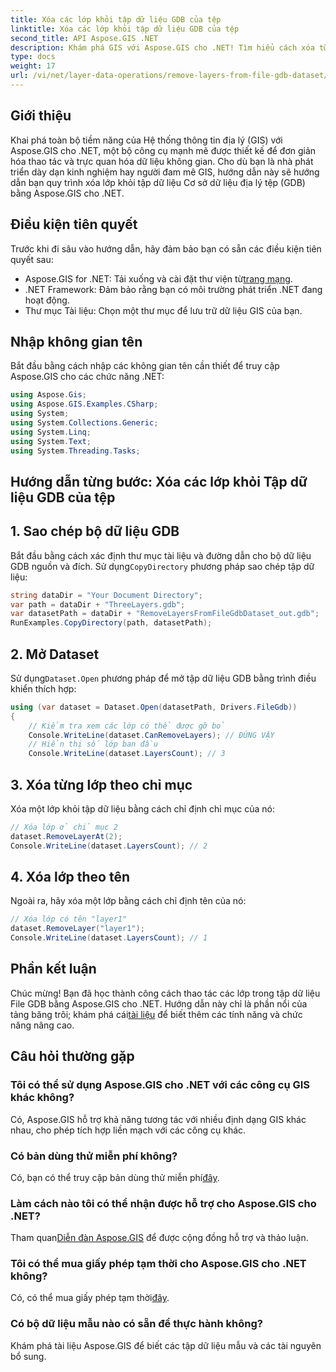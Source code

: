 ```yaml
---
title: Xóa các lớp khỏi tập dữ liệu GDB của tệp
linktitle: Xóa các lớp khỏi tập dữ liệu GDB của tệp
second_title: API Aspose.GIS .NET
description: Khám phá GIS với Aspose.GIS cho .NET! Tìm hiểu cách xóa từng lớp khỏi bộ dữ liệu File GDB. Tải xuống ngay để có trải nghiệm dữ liệu không gian liền mạch.
type: docs
weight: 17
url: /vi/net/layer-data-operations/remove-layers-from-file-gdb-dataset/
---
```

## Giới thiệu
Khai phá toàn bộ tiềm năng của Hệ thống thông tin địa lý (GIS) với Aspose.GIS cho .NET, một bộ công cụ mạnh mẽ được thiết kế để đơn giản hóa thao tác và trực quan hóa dữ liệu không gian. Cho dù bạn là nhà phát triển dày dạn kinh nghiệm hay người đam mê GIS, hướng dẫn này sẽ hướng dẫn bạn quy trình xóa lớp khỏi tập dữ liệu Cơ sở dữ liệu địa lý tệp (GDB) bằng Aspose.GIS cho .NET.
## Điều kiện tiên quyết
Trước khi đi sâu vào hướng dẫn, hãy đảm bảo bạn có sẵn các điều kiện tiên quyết sau:
-  Aspose.GIS for .NET: Tải xuống và cài đặt thư viện từ[trang mạng](https://releases.aspose.com/gis/net/).
- .NET Framework: Đảm bảo rằng bạn có môi trường phát triển .NET đang hoạt động.
- Thư mục Tài liệu: Chọn một thư mục để lưu trữ dữ liệu GIS của bạn.
## Nhập không gian tên
Bắt đầu bằng cách nhập các không gian tên cần thiết để truy cập Aspose.GIS cho các chức năng .NET:
```csharp
using Aspose.Gis;
using Aspose.GIS.Examples.CSharp;
using System;
using System.Collections.Generic;
using System.Linq;
using System.Text;
using System.Threading.Tasks;
```
## Hướng dẫn từng bước: Xóa các lớp khỏi Tập dữ liệu GDB của tệp
## 1. Sao chép bộ dữ liệu GDB
 Bắt đầu bằng cách xác định thư mục tài liệu và đường dẫn cho bộ dữ liệu GDB nguồn và đích. Sử dụng`CopyDirectory` phương pháp sao chép tập dữ liệu:
```csharp
string dataDir = "Your Document Directory";
var path = dataDir + "ThreeLayers.gdb";
var datasetPath = dataDir + "RemoveLayersFromFileGdbDataset_out.gdb";
RunExamples.CopyDirectory(path, datasetPath);
```
## 2. Mở Dataset
 Sử dụng`Dataset.Open` phương pháp để mở tập dữ liệu GDB bằng trình điều khiển thích hợp:
```csharp
using (var dataset = Dataset.Open(datasetPath, Drivers.FileGdb))
{
    // Kiểm tra xem các lớp có thể được gỡ bỏ
    Console.WriteLine(dataset.CanRemoveLayers); // ĐÚNG VẬY
    // Hiển thị số lớp ban đầu
    Console.WriteLine(dataset.LayersCount); // 3
```
## 3. Xóa từng lớp theo chỉ mục
Xóa một lớp khỏi tập dữ liệu bằng cách chỉ định chỉ mục của nó:
```csharp
// Xóa lớp ở chỉ mục 2
dataset.RemoveLayerAt(2);
Console.WriteLine(dataset.LayersCount); // 2
```
## 4. Xóa lớp theo tên
Ngoài ra, hãy xóa một lớp bằng cách chỉ định tên của nó:
```csharp
// Xóa lớp có tên "layer1"
dataset.RemoveLayer("layer1");
Console.WriteLine(dataset.LayersCount); // 1
```
## Phần kết luận
Chúc mừng! Bạn đã học thành công cách thao tác các lớp trong tập dữ liệu File GDB bằng Aspose.GIS cho .NET. Hướng dẫn này chỉ là phần nổi của tảng băng trôi; khám phá cái[tài liệu](https://reference.aspose.com/gis/net/) để biết thêm các tính năng và chức năng nâng cao.
## Câu hỏi thường gặp
### Tôi có thể sử dụng Aspose.GIS cho .NET với các công cụ GIS khác không?
Có, Aspose.GIS hỗ trợ khả năng tương tác với nhiều định dạng GIS khác nhau, cho phép tích hợp liền mạch với các công cụ khác.
### Có bản dùng thử miễn phí không?
 Có, bạn có thể truy cập bản dùng thử miễn phí[đây](https://releases.aspose.com/).
### Làm cách nào tôi có thể nhận được hỗ trợ cho Aspose.GIS cho .NET?
 Tham quan[Diễn đàn Aspose.GIS](https://forum.aspose.com/c/gis/33) để được cộng đồng hỗ trợ và thảo luận.
### Tôi có thể mua giấy phép tạm thời cho Aspose.GIS cho .NET không?
 Có, có thể mua giấy phép tạm thời[đây](https://purchase.aspose.com/temporary-license/).
### Có bộ dữ liệu mẫu nào có sẵn để thực hành không?
Khám phá tài liệu Aspose.GIS để biết các tập dữ liệu mẫu và các tài nguyên bổ sung.